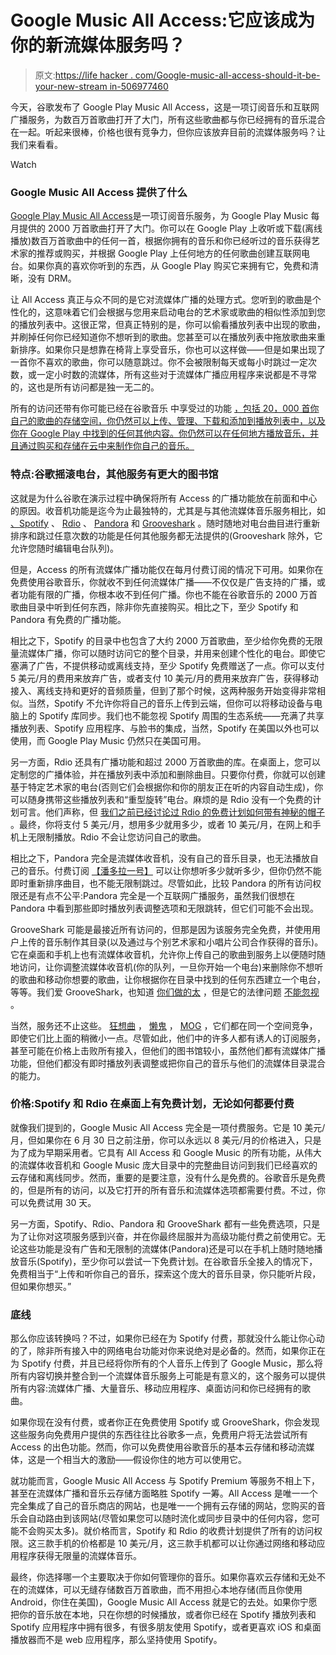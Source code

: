 # Google Music All Access:它应该成为你的新流媒体服务吗？

> 原文:[https://life hacker . com/Google-music-all-access-should-it-be-your-new-stream in-506977460](https://lifehacker.com/google-music-all-access-should-it-be-your-new-streamin-506977460)

今天，谷歌发布了 Google Play Music All Access，这是一项订阅音乐和互联网广播服务，为数百万首歌曲打开了大门，所有这些歌曲都与你已经拥有的音乐混合在一起。听起来很棒，价格也很有竞争力，但你应该放弃目前的流媒体服务吗？让我们来看看。

Watch

### Google Music All Access 提供了什么

[Google Play Music All Access](http://play.google.com/about/music/)是一项订阅音乐服务，为 Google Play Music 每月提供的 2000 万首歌曲打开了大门。你可以在 Google Play 上收听或下载(离线播放)数百万首歌曲中的任何一首，根据你拥有的音乐和你已经听过的音乐获得艺术家的推荐或购买，并根据 Google Play 上任何地方的任何歌曲创建互联网电台。如果你真的喜欢你听到的东西，从 Google Play 购买它来拥有它，免费和清晰，没有 DRM。

让 All Access 真正与众不同的是它对流媒体广播的处理方式。您听到的歌曲是个性化的，这意味着它们会根据与您用来启动电台的艺术家或歌曲的相似性添加到您的播放列表中。这很正常，但真正特别的是，你可以偷看播放列表中出现的歌曲，并刷掉任何你已经知道你不想听到的歌曲。您甚至可以在播放列表中拖放歌曲来重新排序。如果你只是想靠在椅背上享受音乐，你也可以这样做——但是如果出现了一首你不喜欢的歌曲，你可以随意跳过。你不会被限制每天或每小时跳过一定次数，或一定小时数的流媒体，所有这些对于流媒体广播应用程序来说都是不寻常的，这也是所有访问都是独一无二的。

所有的访问还带有你可能已经在谷歌音乐 中享受过的功能 [，包括 20，000 首你自己的歌曲的存储空间，你仍然可以上传、管理、下载和添加到播放列表中，以及你在 Google Play 中找到的任何其他内容。你仍然可以在任何地方播放音乐，并且通过购买和存储在云中来制作你自己的音乐。](https://lifehacker.com/how-to-make-google-music-your-secondary-media-player-a-5882992)

### 特点:谷歌摇滚电台，其他服务有更大的图书馆

这就是为什么谷歌在演示过程中确保将所有 Access 的广播功能放在前面和中心的原因。收音机功能是迄今为止最独特的，尤其是与其他流媒体音乐服务相比，如 [、Spotify](http://spotify.com/) 、 [Rdio](http://www.rdio.com/) 、 [Pandora](http://pandora.com/) 和 [Grooveshark](http://grooveshark.com/) 。随时随地对电台曲目进行重新排序和跳过任意次数的功能是任何其他服务都无法提供的(Grooveshark 除外，它允许您随时编辑电台队列)。

但是，Access 的所有流媒体广播功能仅在每月付费订阅的情况下可用。如果你在免费使用谷歌音乐，你就收不到任何流媒体广播——不仅仅是广告支持的广播，或者功能有限的广播，你根本收不到任何广播。你也不能在谷歌音乐的 2000 万首歌曲目录中听到任何东西，除非你先直接购买。相比之下，至少 Spotify 和 Pandora 有免费的广播功能。

相比之下，Spotify 的目录中也包含了大约 2000 万首歌曲，至少给你免费的无限量流媒体广播，你可以随时访问它的整个目录，并用来创建个性化的电台。即使它塞满了广告，不提供移动或离线支持，至少 Spotify 免费赠送了一点。你可以支付 5 美元/月的费用来放弃广告，或者支付 10 美元/月的费用来放弃广告，获得移动接入、离线支持和更好的音频质量，但到了那个时候，这两种服务开始变得非常相似。当然，Spotify 不允许你将自己的音乐上传到云端，但你可以将移动设备与电脑上的 Spotify 库同步。我们也不能忽视 Spotify 周围的生态系统——充满了共享播放列表、Spotify 应用程序、与脸书的集成，当然，Spotify 在美国以外也可以使用，而 Google Play Music 仍然只在美国可用。

另一方面，Rdio 还具有广播功能和超过 2000 万首歌曲的库。在桌面上，您可以定制您的广播体验，并在播放列表中添加和删除曲目。只要你付费，你就可以创建基于特定艺术家的电台(否则它们会根据你和你的朋友正在听的内容自动生成)，你可以随身携带这些播放列表和“重型旋转”电台。麻烦的是 Rdio 没有一个免费的计划可言。他们声称，但 [我们之前已经讨论过 Rdio 的免费计划如何带有神秘的帽子](https://lifehacker.com/rdios-ad-less-free-music-streaming-option-gives-an-und-5847162) 。最终，你将支付 5 美元/月，想用多少就用多少，或者 10 美元/月，在网上和手机上无限制播放。Rdio 不会让您访问自己的歌曲。

相比之下，Pandora 完全是流媒体收音机，没有自己的音乐目录，也无法播放自己的音乐。付费订阅 [【潘多拉一号】](http://pandora.com/one) 可以让你想听多少就听多少，但你仍然不能即时重新排序曲目，也不能无限制跳过。尽管如此，比较 Pandora 的所有访问权限还是有点不公平:Pandora 完全是一个互联网广播服务，虽然我们很想在 Pandora 中看到那些即时播放列表调整选项和无限跳转，但它们可能不会出现。

GrooveShark 可能是最接近所有访问的，但那是因为该服务完全免费，并使用用户上传的音乐制作其目录(以及通过与个别艺术家和小唱片公司合作获得的音乐)。它在桌面和手机上也有流媒体收音机，允许你上传自己的歌曲到服务上以便随时随地访问，让你调整流媒体收音机(你的队列，一旦你开始一个电台)来删除你不想听的歌曲和移动你想要的歌曲，让你根据你在目录中找到的任何东西建立一个电台，等等。我们爱 GrooveShark，也知道 [你们做的太](https://lifehacker.com/five-best-streaming-music-services-5824193) ，但是它的法律问题 [不能忽视](http://gizmodo.com/grooveshark-will-soon-be-destroyed-5862026) 。

当然，服务还不止这些。 [狂想曲](http://www.rhapsody.com/) ， [懒鬼](http://www.slacker.com/) ， [MOG](https://mog.com/) ，它们都在同一个空间竞争，即使它们比上面的稍微小一点。尽管如此，他们中的许多人都有诱人的订阅服务，甚至可能在价格上击败所有接入，但他们的图书馆较小，虽然他们都有流媒体广播功能，但他们都没有即时播放列表调整或把你自己的音乐与他们的流媒体目录混合的能力。

### 价格:Spotify 和 Rdio 在桌面上有免费计划，无论如何都要付费

就像我们提到的，Google Music All Access 完全是一项付费服务。它是 10 美元/月，但如果你在 6 月 30 日之前注册，你可以永远以 8 美元/月的价格进入，只是为了成为早期采用者。它具有 All Access 和 Google Music 的所有功能，从伟大的流媒体收音机和 Google Music 庞大目录中的完整曲目访问到我们已经喜欢的云存储和离线同步。然而，重要的是要注意，没有什么是免费的。谷歌音乐是免费的，但是所有的访问，以及它打开的所有音乐和流媒体选项都需要付费。不过，你可以免费试用 30 天。

另一方面，Spotify、Rdio、Pandora 和 GrooveShark 都有一些免费选项，只是为了让你对这项服务感到兴奋，并在你最终屈服并为高级功能付费之前使用它。无论这些功能是没有广告和无限制的流媒体(Pandora)还是可以在手机上随时随地播放音乐(Spotify)，至少你可以尝试一下免费计划。在谷歌音乐全接入的情况下，免费相当于“上传和听你自己的音乐，探索这个庞大的音乐目录，你只能听片段，但如果你想买。”

### 底线

那么你应该转换吗？不过，如果你已经在为 Spotify 付费，那就没什么能让你心动的了，除非所有接入中的网络电台功能对你来说绝对是必备的。然而，如果你正在为 Spotify 付费，并且已经将你所有的个人音乐上传到了 Google Music，那么将所有内容切换并整合到一个流媒体音乐服务上可能是有意义的，这个服务可以提供所有内容:流媒体广播、大量音乐、移动应用程序、桌面访问和你已经拥有的歌曲。

如果你现在没有付费，或者你正在免费使用 Spotify 或 GrooveShark，你会发现这些服务向免费用户提供的东西往往比谷歌多一点，免费用户将无法尝试所有 Access 的出色功能。然而，你可以免费使用谷歌音乐的基本云存储和移动流媒体，这是一个相当大的激励——假设你住的地方可以使用它。

就功能而言，Google Music All Access 与 Spotify Premium 等服务不相上下，甚至在流媒体广播和音乐云存储方面略胜 Spotify 一筹。All Access 是唯一一个完全集成了自己的音乐商店的网站，也是唯一一个拥有云存储的网站，您购买的音乐会自动路由到该网站(尽管如果您可以随时流化或同步目录中的任何内容，您可能不会购买太多)。就价格而言，Spotify 和 Rdio 的收费计划提供了所有的访问权限。这三款手机的价格都是 10 美元/月，这三款手机都可以让你通过网络和移动应用程序获得无限量的流媒体音乐。

最终，你选择哪一个主要取决于你如何管理你的音乐。如果你喜欢云存储和无处不在的流媒体，可以无缝存储数百万首歌曲，而不用担心本地存储(而且你使用 Android，你住在美国)，Google Music All Access 就是它的去处。如果你宁愿把你的音乐放在本地，只在你想的时候播放，或者你已经在 Spotify 播放列表和 Spotify 应用程序中拥有很多，有很多朋友使用 Spotify，或者更喜欢 iOS 和桌面播放器而不是 web 应用程序，那么坚持使用 Spotify。